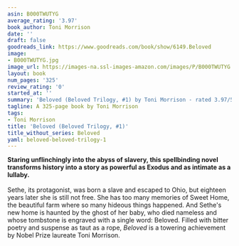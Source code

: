 ```yaml
---
asin: B000TWUTYG
average_rating: '3.97'
book_author: Toni Morrison
date: ''
draft: false
goodreads_link: https://www.goodreads.com/book/show/6149.Beloved
image:
- B000TWUTYG.jpg
image_url: https://images-na.ssl-images-amazon.com/images/P/B000TWUTYG.01._SCLZZZZZZZ.jpg
layout: book
num_pages: '325'
review_rating: '0'
started_at: ''
summary: 'Beloved (Beloved Trilogy, #1) by Toni Morrison - rated 3.97/5 on Goodreads'
tagline: A 325-page book by Toni Morrison
tags:
- Toni Morrison
title: 'Beloved (Beloved Trilogy, #1)'
title_without_series: Beloved
yaml: beloved-beloved-trilogy-1
---
```


<b>Staring unflinchingly into the abyss of slavery, this spellbinding novel transforms history into a story as powerful as Exodus and as intimate as a lullaby.</b> <br /><br />Sethe, its protagonist, was born a slave and escaped to Ohio, but eighteen years later she is still not free. She has too many memories of Sweet Home, the beautiful farm where so many hideous things happened. And Sethe's new home is haunted by the ghost of her baby, who died nameless and whose tombstone is engraved with a single word: Beloved. Filled with bitter poetry and suspense as taut as a rope, <i>Beloved</i> is a towering achievement by Nobel Prize laureate Toni Morrison.